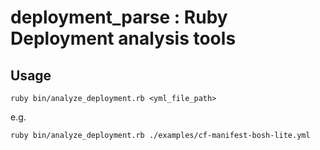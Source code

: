 # deployment_parse : Ruby Deployment analysis tools

## Usage

    ruby bin/analyze_deployment.rb <yml_file_path>

e.g.

    ruby bin/analyze_deployment.rb ./examples/cf-manifest-bosh-lite.yml
